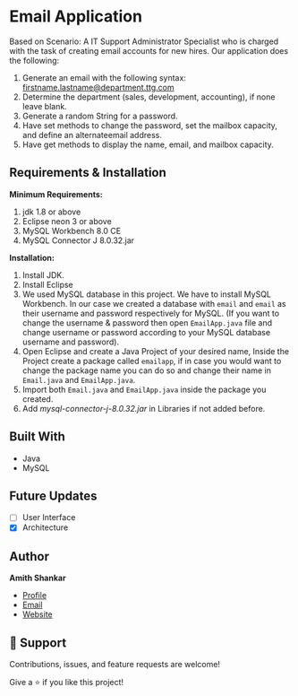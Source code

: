 <h1 align="left">Email Application</h1>

<p align="left">Based on Scenario: A IT Support Administrator Specialist who is charged with the task of creating email accounts for new hires.
Our application does the following:</p>
 
1. Generate an email with the following syntax: firstname.lastname@department.ttg.com
2. Determine the department (sales, development, accounting), if none leave blank.
3. Generate a random String for a password.
4. Have set methods to change the password, set the mailbox capacity, and define an alternateemail address.
5. Have get methods to display the name, email, and mailbox capacity.


Requirements & Installation
---------------------------
**Minimum Requirements:**
1. jdk 1.8 or above
2. Eclipse neon 3 or above
3. MySQL Workbench 8.0 CE
4. MySQL Connector J 8.0.32.jar

**Installation:**

1. Install JDK.
2. Install Eclipse
3. We used MySQL database in this project. We have to install  MySQL Workbench. In our case we created a database with `email` and `email` as their username and password respectively for MySQL. (If you want to change the username & password then open `EmailApp.java` file and change username or  password according to your MySQL database username and password).
4. Open Eclipse and create a Java Project of your desired name, Inside the Project create a package called `emailapp`, if in case you would want to change the package name you can do so and change their name in `Email.java` and `EmailApp.java`.
5. Import both `Email.java` and `EmailApp.java` inside the package you created.
6. Add *mysql-connector-j-8.0.32.jar* in Libraries if not added before.

## Built With

- Java
- MySQL

## Future Updates

- [ ] User Interface
- [x] Architecture

## Author

**Amith Shankar**

- [Profile](https://github.com/AmithShankar "Amith Shankar")
- [Email](mailto:amithshankarkm2@gmail.com?subject=Hi "Hi!")
- [Website](https://amithshankarkm.in.net/ "Welcome")

## 🤝 Support

Contributions, issues, and feature requests are welcome!

Give a ⭐️ if you like this project!

